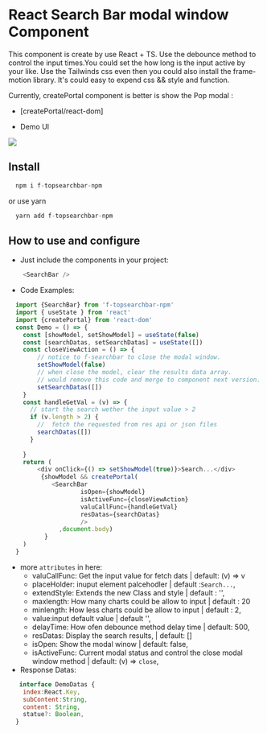 # React Search Bar modal window Component

This component is create by use React + TS.
Use the debounce method to control the input times.You could set the how long is the input active by your like.
Use the Tailwinds css even then you could also install the frame-motion library.
It's could easy to expend css && style and function.

Currently, createPortal component is better is show the Pop modal :
- [createPortal/react-dom]


- Demo UI

![](https://github.com/yaoleidl/f-topsearchbar-npm/raw/main/assets/demo.png) 

## Install 
```js
  npm i f-topsearchbar-npm
``` 
or use yarn 

```js
  yarn add f-topsearchbar-npm
```
## How to use and configure 

- Just include the components in your project:
```js
    <SearchBar />
```

- Code Examples:

```js
  import {SearchBar} from 'f-topsearchbar-npm'
  import { useState } from 'react'
  import {createPortal} from 'react-dom'
  const Demo = () => {
    const [showModel, setShowModel] = useState(false)
    const [searchDatas, setSearchDatas] = useState([])
    const closeViewAction = () => {
        // notice to f-searchbar to close the modal window.
        setShowModel(false)
        // when close the model, clear the results data array.
        // would remove this code and merge to component next version.
        setSearchDatas([])
    }
    const handleGetVal = (v) => {
      // start the search wether the input value > 2
      if (v.length > 2) {
        //  fetch the requested from res api or json files 
        searchDatas([])
      }
      
    }
    return (
        <div onClick={() => setShowModel(true)}>Search...</div>
         {showModel && createPortal(
            <SearchBar 
                    isOpen={showModel} 
                    isActiveFunc={closeViewAction}  
                    valuCallFunc={handleGetVal}
                    resDatas={searchDatas}
                    />
              ,document.body)
          }
    )
  }
```
- more `attributes` in here:
  - valuCallFunc: Get the input value for fetch dats | default: (v) => v
  - placeHolder: inuput element palcehodler | default :`Search...`,
  - extendStyle: Extends the new Class and style | default : '',
  - maxlength: How many charts could be allow to input | default : 20
  - minlength: How less charts could be allow to input | default : 2,
  - value:input default value | default '',
  - delayTime: How ofen debounce method delay time | default: 500,
  - resDatas: Display the search results, | default: []
  - isOpen: Show the modal winow | default: false,
  - isActiveFunc: Current modal status and control the close modal window method | 
      default: (v) => `close`,
- Response Datas:
```js
   interface DemoDatas {
    index:React.Key,
    subContent:String,
    content: String,
    statue?: Boolean,
  }
```

